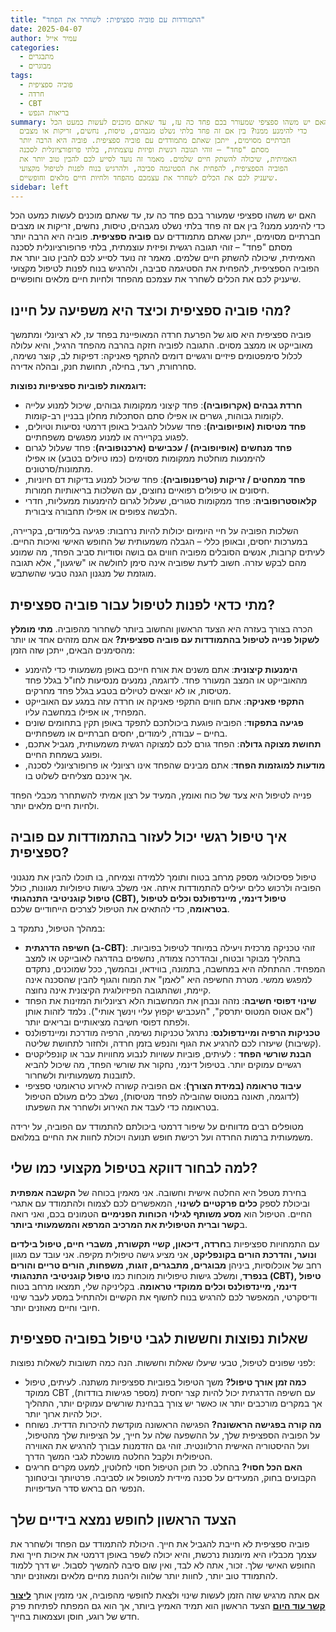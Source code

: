 ```yaml
---
title: "התמודדות עם פוביה ספציפית: לשחרר את הפחד"
date: 2025-04-07
author: עמיר אייל
categories:
  - מתבגרים
  - מבוגרים
tags:
  - פוביה ספציפית
  - חרדה
  - CBT
  - בריאות הנפש
summary: האם יש משהו ספציפי שמעורר בכם פחד כה עז, עד שאתם מוכנים לעשות כמעט הכל
  כדי להימנע ממנו? בין אם זה פחד בלתי נשלט מגבהים, טיסות, נחשים, זריקות או מצבים
  חברתיים מסוימים, ייתכן שאתם מתמודדים עם פוביה ספציפית. פוביה היא הרבה יותר
  מסתם "פחד" – זוהי תגובה רגשית ופיזית עוצמתית, בלתי פרופורציונלית לסכנה
  האמיתית, שיכולה להשתק חיים שלמים. מאמר זה נועד לסייע לכם להבין טוב יותר את
  הפוביה הספציפית, להפחית את הסטיגמה סביבה, ולהרגיש בנוח לפנות לטיפול מקצועי
  שיעניק לכם את הכלים לשחרר את עצמכם מהפחד ולחיות חיים מלאים וחופשיים.
sidebar: left
---
```




האם יש משהו ספציפי שמעורר בכם פחד כה עז, עד שאתם מוכנים לעשות כמעט הכל כדי להימנע ממנו? בין אם זה פחד בלתי נשלט מגבהים, טיסות, נחשים, זריקות או מצבים חברתיים מסוימים, ייתכן שאתם מתמודדים עם **פוביה ספציפית**. פוביה היא הרבה יותר מסתם "פחד" – זוהי תגובה רגשית ופיזית עוצמתית, בלתי פרופורציונלית לסכנה האמיתית, שיכולה להשתק חיים שלמים. מאמר זה נועד לסייע לכם להבין טוב יותר את הפוביה הספציפית, להפחית את הסטיגמה סביבה, ולהרגיש בנוח לפנות לטיפול מקצועי שיעניק לכם את הכלים לשחרר את עצמכם מהפחד ולחיות חיים מלאים וחופשיים.

## מהי פוביה ספציפית וכיצד היא משפיעה על חיינו?

פוביה ספציפית היא סוג של הפרעת חרדה המאופיינת בפחד עז, לא רציונלי ומתמשך מאובייקט או ממצב מסוים. התגובה לפוביה חזקה בהרבה מהפחד הרגיל, והיא עלולה לכלול סימפטומים פיזיים ורגשיים דומים להתקף פאניקה: דפיקות לב, קוצר נשימה, סחרחורת, רעד, בחילה, תחושת חנק, ובהלה אדירה.

**דוגמאות לפוביות ספציפיות נפוצות:**

* **חרדת גבהים (אקרופוביה)**: פחד קיצוני ממקומות גבוהים, שיכול למנוע עלייה לקומות גבוהות, גשרים או אפילו סתם הסתכלות מחלון בבניין רב-קומות.
* **פחד מטיסות (אופיופוביה)**: פחד שעלול להגביל באופן דרמטי נסיעות וטיולים, לפגוע בקריירה או למנוע מפגשים משפחתיים.
* **פחד מנחשים (אופיופוביה) / עכבישים (ארכנופוביה)**: פחד שעלול לגרום להימנעות מוחלטת ממקומות מסוימים (כמו טיולים בטבע) או אפילו מתמונות/סרטונים.
* **פחד ממחטים / זריקות (טריפנופוביה)**: פחד שיכול למנוע בדיקות דם חיוניות, חיסונים או טיפולים רפואיים נחוצים, עם השלכות בריאותיות חמורות.
* **קלאוסטרופוביה**: פחד ממקומות סגורים, שעלול לגרום להימנעות ממעליות, חדרי הלבשה צפופים או אפילו תחבורה ציבורית.

השלכות הפוביה על חיי היומיום יכולות להיות נרחבות: פגיעה בלימודים, בקריירה, במערכות יחסים, ובאופן כללי – הגבלה משמעותית של החופש האישי ואיכות החיים. לעיתים קרובות, אנשים הסובלים מפוביה חווים גם בושה וסודיות סביב הפחד, מה שמונע מהם לבקש עזרה. חשוב לדעת שפוביה אינה סימן לחולשה או "שיגעון", אלא תגובה מוגזמת של מנגנון הגנה טבעי שהשתבש.

## מתי כדאי לפנות לטיפול עבור פוביה ספציפית?

הכרה בצורך בעזרה היא הצעד הראשון והחשוב ביותר לשחרור מהפוביה. **מתי מומלץ לשקול פנייה לטיפול בהתמודדות עם פוביה ספציפית?** אם אתם מזהים אחד או יותר מהסימנים הבאים, ייתכן שזה הזמן:

* **הימנעות קיצונית**: אתם משנים את אורח חייכם באופן משמעותי כדי להימנע מהאובייקט או המצב המעורר פחד. לדוגמה, נמנעים מנסיעות לחו"ל בגלל פחד מטיסות, או לא יוצאים לטיולים בטבע בגלל פחד מחרקים.
* **התקפי פאניקה**: אתם חווים התקפי פאניקה או חרדה עזה במגע עם האובייקט המפחיד, או אפילו במחשבה עליו.
* **פגיעה בתפקוד**: הפוביה פוגעת ביכולתכם לתפקד באופן תקין בתחומים שונים בחיים – עבודה, לימודים, יחסים חברתיים או משפחתיים.
* **תחושת מצוקה גדולה**: הפחד גורם לכם למצוקה רגשית משמעותית, מגביל אתכם, ופוגע בשמחת החיים.
* **מודעות למוגזמות הפחד**: אתם מבינים שהפחד אינו רציונלי או פרופורציונלי לסכנה, אך אינכם מצליחים לשלוט בו.

פנייה לטיפול היא צעד של כוח ואומץ, המעיד על רצון אמיתי להשתחרר מכבלי הפחד ולחיות חיים מלאים יותר.

## איך טיפול רגשי יכול לעזור בהתמודדות עם פוביה ספציפית?

טיפול פסיכולוגי מספק מרחב בטוח ותומך ללמידה וצמיחה, בו תוכלו להבין את מנגנוני הפוביה ולרכוש כלים יעילים להתמודדות איתה. אני משלב גישות טיפוליות מגוונות, כולל **טיפול קוגניטיבי התנהגותי (CBT), טיפול דינמי, מיינדפולנס וכלים לטיפול בטראומה**, כדי להתאים את הטיפול לצרכים הייחודיים שלכם.

במהלך הטיפול, נתמקד ב:

* **חשיפה הדרגתית (ב-CBT)**: זוהי טכניקה מרכזית ויעילה במיוחד לטיפול בפוביות. בתהליך מבוקר ובטוח, ובהדרכה צמודה, נחשפים בהדרגה לאובייקט או למצב המפחיד. ההתחלה היא במחשבה, בתמונה, בווידאו, ובהמשך, ככל שמוכנים, נתקדם למפגש ממשי. מטרת החשיפה היא "לאמן" את המוח והגוף להבין שהסכנה אינה קיימת, ושהתגובה הפיזיולוגית הקיצונית אינה נחוצה.
* **שינוי דפוסי חשיבה**: נזהה ונבחן את המחשבות הלא רציונליות המזינות את הפחד ("אם אטוס המטוס יתרסק", "העכביש יקפוץ עליי וינשך אותי"). נלמד לזהות אותן ולפתח דפוסי חשיבה מציאותיים ובריאים יותר.
* **טכניקות הרפיה ומיינדפולנס**: נתרגל טכניקות נשימה, הרפיה מודרכת ומיינדפולנס (קשיבות) שיעזרו לכם להרגיע את הגוף והנפש בזמן חרדה, ולחזור לתחושת שליטה.
* **הבנת שורשי הפחד** : לעיתים, פוביות עשויות לנבוע מחוויות עבר או קונפליקטים רגשיים עמוקים יותר. בטיפול דינמי, נחקור את שורשי הפחד, מה שיכול להביא לתובנות משמעותיות ולשחרור.
* **עיבוד טראומה (במידת הצורך)**: אם הפוביה קשורה לאירוע טראומטי ספציפי (לדוגמה, תאונה במטוס שהובילה לפחד מטיסות), נשלב כלים מעולם הטיפול בטראומה כדי לעבד את האירוע ולשחרר את השפעתו.

מטופלים רבים מדווחים על שיפור דרמטי ביכולתם להתמודד עם הפוביה, על ירידה משמעותית ברמות החרדה ועל רכישת חופש תנועה ויכולת לחוות את החיים במלואם.

## למה לבחור דווקא בטיפול מקצועי כמו שלי?

בחירת מטפל היא החלטה אישית וחשובה. אני מאמין בכוחה של **הקשבה אמפתית** וביכולת לספק **כלים פרקטיים לשינוי**, המאפשרים לכם לצמוח ולהתמודד עם אתגרי החיים. הטיפול הוא **מסע משותף לגילוי הכוחות הפנימיים** הטמונים בכם, ואני רואה ב**קשר וברית הטיפולית את המרכיב המרפא והמשמעותי ביותר**.

עם התמחויות ספציפיות ב**חרדה, דיכאון, קשיי תקשורת, משברי חיים, טיפול בילדים ונוער, והדרכת הורים בקונפליקט**, אני מציע גישה טיפולית מקיפה. אני עובד עם מגוון רחב של אוכלוסיות, ביניהן **מבוגרים, מתבגרים, זוגות, משפחות, הורים טריים והורים בנפרד**, ומשלב גישות טיפוליות מוכחות כמו **טיפול קוגניטיבי התנהגותי (CBT), טיפול דינמי, מיינדפולנס וכלים ממוקדי טראומה**. בקליניקה שלי, תמצאו מרחב בטוח ודיסקרטי, המאפשר לכם להרגיש בנוח לחשוף את הקשיים ולהתחיל במסע לעבר שינוי חיובי וחיים מאוזנים יותר.

## שאלות נפוצות וחששות לגבי טיפול בפוביה ספציפית 

לפני שפונים לטיפול, טבעי שיעלו שאלות וחששות. הנה כמה תשובות לשאלות נפוצות:

* **כמה זמן אורך טיפול?** משך הטיפול בפוביות ספציפיות משתנה. לעיתים, טיפול ממוקד CBT עם חשיפה הדרגתית יכול להיות קצר יחסית (מספר פגישות בודדות), אך במקרים מורכבים יותר או כאשר יש צורך בבחינת שורשים עמוקים יותר, התהליך יכול להיות ארוך יותר.
* **מה קורה בפגישה הראשונה?** הפגישה הראשונה מוקדשת להיכרות הדדית. נשוחח על הפוביה הספציפית שלך, על ההשפעה שלה על חייך, על הציפיות שלך מהטיפול, ועל ההיסטוריה האישית הרלוונטית. זוהי גם הזדמנות עבורך להרגיש את האווירה הטיפולית ולקבל החלטה מושכלת לגבי המשך הדרך.
* **האם הכל חסוי?** בהחלט. כל תוכן הטיפול חסוי לחלוטין, למעט מקרים חריגים הקבועים בחוק, המעידים על סכנה מיידית למטופל או לסביבה. פרטיותך וביטחונך הנפשי הם בראש סדר העדיפויות.

## הצעד הראשון לחופש נמצא בידיים שלך

פוביה ספציפית לא חייבת להגביל את חייך. היכולת להתמודד עם הפחד ולשחרר את עצמך מכבליו היא מיומנות נרכשת, והיא יכולה לשפר באופן דרמטי את איכות חייך ואת החופש האישי שלך. זכור, אתה לא לבד, ואין שום סיבה להמשיך לסבול. יש דרך ללמוד להתמודד טוב יותר, לחוות יותר שלווה וליהנות מחיים מלאים ומאוזנים יותר.

אם אתה מרגיש שזה הזמן לעשות שינוי ולצאת לחופשי מהפוביה, אני מזמין אותך **[ליצור קשר עוד היום](/contact)** הצעד הראשון הוא תמיד האמיץ ביותר, אך הוא גם המפתח לפתיחת פרק חדש של רוגע, חוסן ועצמאות בחייך.
